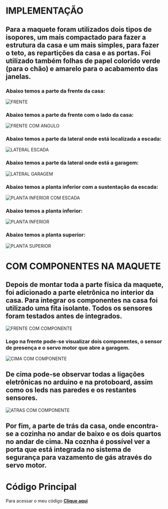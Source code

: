 # IMPLEMENTAÇÃO 
## Para a maquete foram utilizados dois tipos de isopores, um mais compactado para fazer a estrutura da casa e um mais simples, para fazer o teto, as repartições da casa e as portas. Foi utilizado também folhas de papel colorido verde (para o chão) e amarelo para o acabamento das janelas.
### Abaixo temos a parte da frente da casa:
![FRENTE](https://github.com/ElisaAnes/Projeto-Domotica/blob/main/frente.jpeg)
  <br />
  ### Abaixo temos a parte da frente com o lado da casa:
![FRENTE COM ANGULO]( https://github.com/ElisaAnes/Projeto-Domotica/blob/main/frontal%20com%20angulo.jpeg)
  <br />
  ### Abaixo temos a parte da lateral onde está localizada a escada:
  ![LATERAL ESCADA](https://github.com/ElisaAnes/Projeto-Domotica/blob/main/lateral%20escada.jpeg)
  <br />
  ### Abaixo temos a parte da lateral onde está a garagem:
  ![LATERAL GARAGEM](https://github.com/ElisaAnes/Projeto-Domotica/blob/main/lateral%20gragem.jpeg)
  <br />
  ### Abaixo temos a planta inferior com a sustentação da escada:
  ![PLANTA INFERIOR COM ESCADA](https://github.com/ElisaAnes/Projeto-Domotica/blob/main/planta%20inferior%20c%20escada.jpeg)
  <br />
  ### Abaixo temos a planta inferior:
  ![PLANTA INFERIOR](https://github.com/ElisaAnes/Projeto-Domotica/blob/main/planta%20inferior.jpeg)
  <br />
  ### Abaixo temos a planta superior:
  ![PLANTA SUPERIOR](https://github.com/ElisaAnes/Projeto-Domotica/blob/main/planta%20superior.jpeg)
  <br />
  # COM COMPONENTES NA MAQUETE
  ## Depois de montar toda a parte física da maquete, foi adicionado a parte eletrônica no interior da casa. Para integrar os componentes na casa foi utilizado uma fita isolante. Todos os sensores foram testados antes de integrados.
  ![FRENTE COM COMPONENTE](https://github.com/ElisaAnes/Projeto-Domotica/blob/main/FRENTE%20COM%20COMPONENTES.jpeg)
  <br />
  ### Logo na frente pode-se visualizar dois componentes, o sensor de presença e o servo motor que abre a garagem.
  ![CIMA COM COMPONENTE](https://github.com/ElisaAnes/Projeto-Domotica/blob/main/DE%20CIMA%20COM%20COMPONENTES.jpeg)
  <br />
  ## De cima pode-se observar todas a ligações eletrônicas no arduino e na protoboard, assim como os leds nas paredes e os restantes sensores.
  ![ATRAS COM COMPONENTE](https://github.com/ElisaAnes/Projeto-Domotica/blob/main/PARTE%20DE%20TRAS%20COM%20COMPONENTES.jpeg)
  <br />
  ## Por fim, a parte de trás da casa, onde encontra-se a cozinha no andar de baixo e os dois quartos no andar de cima. Na coznha é possível ver a porta que está integrada no sistema de segurança para vazamento de gás através do servo motor.
  
  # Código Principal

Para acessar o meu código [**Clique aqui**](https://github.com/ElisaAnes/Projeto-Domotica/blob/main/codigo_final.ino)
